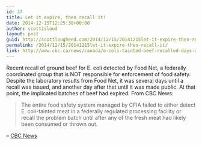 ```yaml
---
id: 37
title: Let it expire, then recall it!
date: 2014-12-15T12:25:38+00:00
author: scottisloud
layout: post
guid: http://scottlougheed.com/2014/12/15/20141215let-it-expire-then-recall-it/
permalink: /2014/12/15/20141215let-it-expire-then-recall-it/
link: http://www.cbc.ca/news/canada/e-coli-tainted-beef-recalled-days-after-meat-tested-positive-1.2873029?cmp=rss
---
```

Recent recall of ground beef for E. coli detected by Food Net, a federally coordinated group that is NOT responsible for enforcement of food safety. Despite the laboratory results from Food Net, it was several days until a recall was issued, and another day after that until it was made public. At that point, the implicated batches of beef had expired. From CBC News:

> The entire food safety system managed by CFIA failed to either detect E. coli-tainted meat in a federally regulated processing facility or recall the problem batch until after any of the fresh meat had likely been consumed or thrown out.

– [CBC News](http://www.cbc.ca/news/canada/e-coli-tainted-beef-recalled-days-after-meat-tested-positive-1.2873029?cmp=rss)
